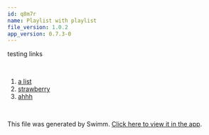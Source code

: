 ```yaml
---
id: q8m7r
name: Playlist with playlist
file_version: 1.0.2
app_version: 0.7.3-0
---
```


<!-- Intro - Do not remove this comment -->
testing links

<br/>

<!-- Steps - Do not remove this comment -->
1. [a list](a-list.6g0rn.pl.sw.md)
2. [strawberry](strawberry.vaFeg.pl.sw.md)
3. [ahhh](ahhh.7yg2i.sw.md)


<br/>

This file was generated by Swimm. [Click here to view it in the app](http://localhost:5000/repos/Z2l0aHViJTNBJTNBc3Rva2Utd2VhdGhlciUzQSUzQUFkZGllQ29oZW4=/docs/q8m7r).